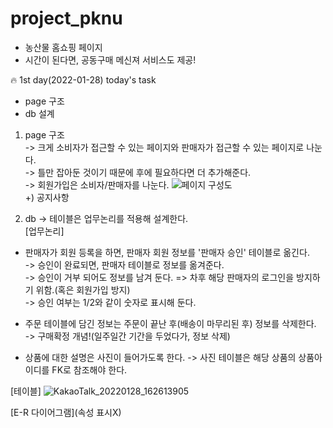 # project_pknu
- 농산물 홈쇼핑 페이지
- 시간이 된다면, 공동구매 메신져 서비스도 제공!

🔥 1st day(2022-01-28)
today's task
- page 구조 
- db 설계

1) page 구조   
-> 크게 소비자가 접근할 수 있는 페이지와 판매자가 접근할 수 있는 페이지로 나눈다.   
-> 틀만 잡아둔 것이기 때문에 후에 필요하다면 더 추가해준다.   
-> 회원가입은 소비자/판매자를 나눈다.
![페이지 구성도](https://user-images.githubusercontent.com/72913881/151560438-69c04b9f-a0d3-4a0b-a68a-d55c2a211879.png)   
+) 공지사항   

2) db
-> 테이블은 업무논리를 적용해 설계한다.   
[업무논리]
- 판매자가 회원 등록을 하면, 판매자 회원 정보를 '판매자 승인' 테이블로 옮긴다.     
  -> 승인이 완료되면, 판매자 테이블로 정보를 옮겨준다.   
  -> 승인이 거부 되어도 정보를 남겨 둔다. => 차후 해당 판매자의 로그인을 방지하기 위함.(혹은 회원가입 방지)   
  -> 승인 여부는 1/2와 같이 숫자로 표시해 둔다.   
  
- 주문 테이블에 담긴 정보는 주문이 끝난 후(배송이 마무리된 후) 정보를 삭제한다.   
  -> 구매확정 개념!(일주일간 기간을 두었다가, 정보 삭제)   
- 상품에 대한 설명은 사진이 들어가도록 한다. -> 사진 테이블은 해당 상품의 상품아이디를 FK로 참조해야 한다.

[테이블]
![KakaoTalk_20220128_162613905](https://user-images.githubusercontent.com/72913881/151563855-56589256-ddc5-4d9f-9eac-3bb1bd7fdffa.png)

[E-R 다이어그램](속성 표시X)
